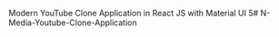 Modern YouTube Clone Application in React JS with Material UI 5#   N - M e d i a - Y o u t u b e - C l o n e - A p p l i c a t i o n  
 